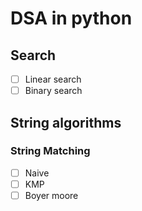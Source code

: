 # DSA in python

## Search
- [ ] Linear search
- [ ] Binary search

## String algorithms
### String Matching
- [ ] Naive
- [ ] KMP
- [ ] Boyer moore